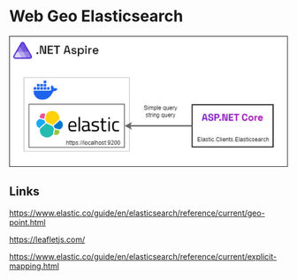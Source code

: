 # Web Geo Elasticsearch

![Overview](https://github.com/damienbod/WebGeoElasticsearch/blob/main/images/aspire-elastic.png)

## Links

https://www.elastic.co/guide/en/elasticsearch/reference/current/geo-point.html

https://leafletjs.com/

https://www.elastic.co/guide/en/elasticsearch/reference/current/explicit-mapping.html